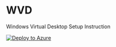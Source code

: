 # WVD
Windows Virtual Desktop Setup Instruction


[![Deploy to Azure](https://azurecomcdn.azureedge.net/mediahandler/acomblog/media/Default/blog/deploybutton.png)](https://portal.azure.com/#create/Microsoft.Template/uri/https://github.com/rawatsudhir1/WVD/blob/master/Deploy_Microsoft_DomainServices/template.json)
